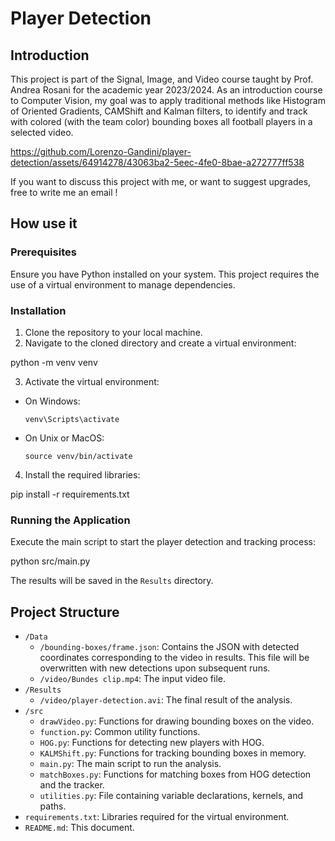 # Player Detection

## Introduction
This project is part of the Signal, Image, and Video course taught by Prof. Andrea Rosani for the academic year 2023/2024. 
As an introduction course to Computer Vision, my goal was to apply traditional methods like Histogram of Oriented Gradients, CAMShift and Kalman filters, to identify and track with colored (with the team color) bounding boxes all football players in a selected video.

https://github.com/Lorenzo-Gandini/player-detection/assets/64914278/43063ba2-5eec-4fe0-8bae-a272777ff538

If you want to discuss this project with me, or want to suggest upgrades, free to write me an email !

## How use it

### Prerequisites

Ensure you have Python installed on your system. This project requires the use of a virtual environment to manage dependencies.

### Installation

1. Clone the repository to your local machine.
2. Navigate to the cloned directory and create a virtual environment:

python -m venv venv

3. Activate the virtual environment:
- On Windows:
  ```
  venv\Scripts\activate
  ```
- On Unix or MacOS:
  ```
  source venv/bin/activate
  ```
4. Install the required libraries:

pip install -r requirements.txt


### Running the Application

Execute the main script to start the player detection and tracking process:

python src/main.py

The results will be saved in the `Results` directory.

## Project Structure

- `/Data`
  - `/bounding-boxes/frame.json`: Contains the JSON with detected coordinates corresponding to the video in results. This file will be overwritten with new detections upon subsequent runs.
  - `/video/Bundes clip.mp4`: The input video file.
- `/Results`
  - `/video/player-detection.avi`: The final result of the analysis.
- `/src`
  - `drawVideo.py`: Functions for drawing bounding boxes on the video.
  - `function.py`: Common utility functions.
  - `HOG.py`: Functions for detecting new players with HOG.
  - `KALMShift.py`: Functions for tracking bounding boxes in memory.
  - `main.py`: The main script to run the analysis.
  - `matchBoxes.py`: Functions for matching boxes from HOG detection and the tracker.
  - `utilities.py`: File containing variable declarations, kernels, and paths.
- `requirements.txt`: Libraries required for the virtual environment.
- `README.md`: This document.
